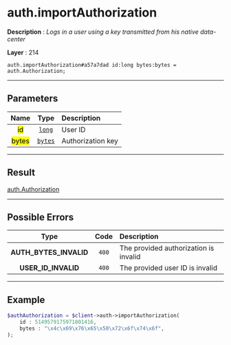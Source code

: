 # auth.importAuthorization

**Description** : *Logs in a user using a key transmitted from his native data\-center*

**Layer** : 214

```tl
auth.importAuthorization#a57a7dad id:long bytes:bytes = auth.Authorization;
```

---

## Parameters

| Name | Type | Description |
| :---: | :---: | :--- |
| <mark>id</mark> | [`long`](type/long) | User ID |
| <mark>bytes</mark> | [`bytes`](type/bytes) | Authorization key |

---

## Result

[auth.Authorization](type/auth.Authorization)

---

## Possible Errors

| Type | Code | Description |
| :---: | :---: | :--- |
| **AUTH_BYTES_INVALID** | `400` | The provided authorization is invalid |
| **USER_ID_INVALID** | `400` | The provided user ID is invalid |

---

## Example

```php
$authAuthorization = $client->auth->importAuthorization(
	id : 5149579175971801416,
	bytes : "\x4c\x69\x76\x65\x50\x72\x6f\x74\x6f",
);
```